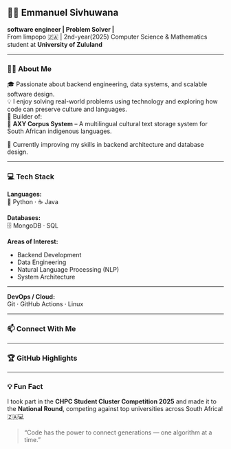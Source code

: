 ## 🧑‍💻 Emmanuel Sivhuwana  
**software engineer | Problem Solver |**  
From limpopo 🇿🇦 | 2nd-year(2025) Computer Science & Mathematics student at **University of Zululand**

---

### 🙋‍♂️ About Me  
🎓 Passionate about backend engineering, data systems, and scalable software design.  
💡 I enjoy solving real-world problems using technology and exploring how code can preserve culture and languages.  
🧠 Builder of:  
📘 **AXY Corpus System** – A multilingual cultural text storage system for South African indigenous languages.  

🚀 Currently improving my skills in backend architecture and database design.

---

### 💻 Tech Stack  
**Languages:**  
🐍 Python · ☕ Java  

**Databases:**  
🗄️ MongoDB · SQL  

**Areas of Interest:**  
- Backend Development  
- Data Engineering  
- Natural Language Processing (NLP)  
- System Architecture  

---

**DevOps / Cloud:**  
Git · GitHub Actions  · Linux


---


### 📫 Connect With Me  


---

### 🏆 GitHub Highlights  
  

---

### 💡 Fun Fact  
I took part in the **CHPC Student Cluster Competition 2025** and made it to the **National Round**, competing against top universities across South Africa! 🇿🇦💻 


> “Code has the power to connect generations — one algorithm at a time.”  
